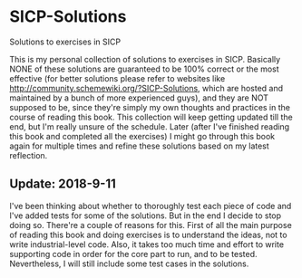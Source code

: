 # SICP-Solutions

Solutions to exercises in SICP

This is my personal collection of solutions to exercises in SICP.
Basically NONE of these solutions are guaranteed to be 100% correct
or the most effective (for better solutions please refer to
websites like http://community.schemewiki.org/?SICP-Solutions, which
are hosted and maintained by a bunch of more experienced guys), and
they are NOT supposed to be, since they're simply my own thoughts
and practices in the course of reading this book. This collection
will keep getting updated till the end, but I'm really unsure of
the schedule. Later (after I've finished reading this book and
completed all the exercises) I might go through this book again
for multiple times and refine these solutions based on my latest
reflection.

## Update: 2018-9-11

I've been thinking about whether to thoroughly test each piece of code
and I've added tests for some of the solutions. But in the end I decide
to stop doing so. There're a couple of reasons for this. First of all
the main purpose of reading this book and doing exercises is to understand
the ideas, not to write industrial-level code. Also, it takes too much time
and effort to write supporting code in order for the core part to run, and
to be tested. Nevertheless, I will still include some test cases in the
solutions.
